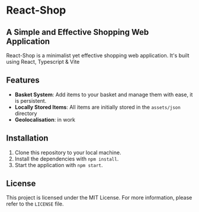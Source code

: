 # React-Shop    
## A Simple and Effective Shopping Web Application

React-Shop is a minimalist yet effective shopping web application. It's built using React, Typescript & Vite

## Features

- **Basket System**: Add items to your basket and manage them with ease, it is persistent.
- **Locally Stored Items**: All items are initially stored in the `assets/json` directory
- **Geolocalisation**: in work

## Installation

1. Clone this repository to your local machine.
2. Install the dependencies with `npm install`.
3. Start the application with `npm start`.

## License

This project is licensed under the MIT License. For more information, please refer to the `LICENSE` file.
